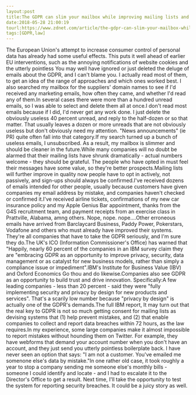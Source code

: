 ```yaml
---
layout:post
title:The GDPR can slim your mailbox while improving mailing lists and business processes
date:2018-05-28 21:00:19
tourl:https://www.zdnet.com/article/the-gdpr-can-slim-your-mailbox-while-improving-mailing-lists-and-business-processes/
tags:[GDPR,law]
---
```

The European Union's attempt to increase consumer control of personal data has already had some useful effects. This puts it well ahead of earlier EU interventions, such as the annoying notifications of website cookies and the utterly pointless You may well have ignored or just deleted the deluge of emails about the GDPR, and I can't blame you. I actually read most of them, to get an idea of the range of approaches and which ones worked best. I also searched my mailbox for the suppliers' domain names to see if I'd received any marketing emails, how often they came, and whether I'd read any of them.In several cases there were more than a hundred unread emails, so I was able to select and delete them all at once.I don't read most emails because if I did, I'd never get any work done. I just delete the obviously useless 40 percent unread, and reply to the half-dozen or so that matter. That usually leaves a dozen or more unreads that are not obviously useless but don't obviously need my attention. "News announcements" (ie PR) quite often fall into that category.If my search turned up a bunch of useless emails, I unsubscribed. As a result, my mailbox is slimmer and should be cleaner in the future.While many companies will no doubt be alarmed that their mailing lists have shrunk dramatically - actual numbers welcome - they should be grateful. The people who have opted in must feel their messages have some value, so they're better prospects.Mailing lists will further improve in quality now people have to opt in actively, not passively, and sign-ups should always be confirmed.I've received dozens of emails intended for other people, usually because customers have given companies my email address by mistake, and companies haven't checked or confirmed it.I've received airline tickets, confirmations of my new car insurance policy and my Apple Genius Bar appointment, thanks from the G4S recruitment team, and payment receipts from an exercise class in Prattville, Alabama, amng others. Nope, nope. nope....Other erroneous emails have arrived from Barclaycard Business, Paddy Power, Pokerstars, Vodafone and others who must already have improved their systems. They're all companies that have to take the GDPR seriously, and I'm sure they do.The UK's ICO (Information Commissioner's Office) has warned that "Happily, nearly 60 percent of the companies in an IBM survey claim they are "embracing GDPR as an opportunity to improve privacy, security, data management or as catalyst for new business models, rather than simply a compliance issue or impediment".IBM's Institute for Business Value (IBV) and Oxford Economics Go thou and do likewise.Companies also see GDPR as an opportunity to build trust and drive innovation. Specifically:A few leading companies - less than 20 percent - said they were "fully implementing security and privacy by design for new products and services". That's a scarily low number because "privacy by design" is actually one of the GDPR's demands.The full IBM report, It may turn out that the real key to GDPR is not so much getting consent for mailing lists as devising systems that (1) help prevent mistakes, and (2) that enable companies to collect and report data breaches within 72 hours, as the law requires.In my experience, some large companies make it almost impossible to report mistakes without hounding them on Twitter. For example, they have webforms that demand your account number when you don't have an account, and they just send you utterly pointless boilerplate back. I have never seen an option that says: "I am not a customer. You've emailed me somenone else's data by mistake."In one rather old case, it took roughly a year to stop a company sending me someone else's monthly bills - someone I could identify and locate - and I had to escalate it to the Director's Office to get a result. Next time, I'll take the opportunity to test the system for reporting security breaches. It could be a juicy story as well.